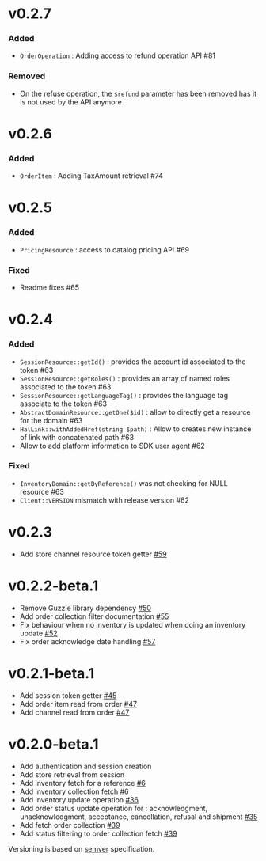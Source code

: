 v0.2.7
======

### Added

- `OrderOperation` : Adding access to refund operation API #81

### Removed

- On the refuse operation, the `$refund` parameter has been removed has it is not used by the API anymore

v0.2.6
======

### Added

- `OrderItem` : Adding TaxAmount retrieval #74


v0.2.5
======

### Added

- `PricingResource` : access to catalog pricing API #69

### Fixed

- Readme fixes #65

v0.2.4
======

### Added

- `SessionResource::getId()` : provides the account id associated to the token #63
- `SessionResource::getRoles()` : provides an array of named roles associated to the token #63
- `SessionResource::getLanguageTag()` : provides the language tag associate to the token #63
- `AbstractDomainResource::getOne($id)` : allow to directly get a resource for the domain #63
- `HalLink::withAddedHref(string $path)` : Allow to creates new instance of link with concatenated path #63
- Allow to add platform information to SDK user agent #62

### Fixed

- `InventoryDomain::getByReference()` was not checking for NULL resource #63
- `Client::VERSION` mismatch with release version #62


v0.2.3
======

- Add store channel resource token getter [#59](https://github.com/shoppingflux/php-sdk/pull/59)

v0.2.2-beta.1
=============

- Remove Guzzle library dependency [#50](https://github.com/shoppingflux/php-sdk/issues/50)
- Add order collection filter documentation [#55](https://github.com/shoppingflux/php-sdk/issues/55)
- Fix behaviour when no inventory is updated when doing an inventory update [#52](https://github.com/shoppingflux/php-sdk/issues/52)
- Fix order acknowledge date handling [#57](https://github.com/shoppingflux/php-sdk/issues/57)

v0.2.1-beta.1
=============

- Add session token getter [#45](https://github.com/shoppingflux/php-sdk/pull/45)
- Add order item read from order [#47](https://github.com/shoppingflux/php-sdk/pull/47)
- Add channel read from order [#47](https://github.com/shoppingflux/php-sdk/pull/47)

v0.2.0-beta.1
=============

- Add authentication and session creation
- Add store retrieval from session
- Add inventory fetch for a reference [#6](https://github.com/shoppingflux/php-sdk/pull/6)
- Add inventory collection fetch [#6](https://github.com/shoppingflux/php-sdk/pull/6)
- Add inventory update operation [#36](https://github.com/shoppingflux/php-sdk/pull/36)
- Add order status update operation for : acknowledgment, unacknowledgment, acceptance, cancellation, refusal and shipment [#35](https://github.com/shoppingflux/php-sdk/pull/35)
- Add fetch order collection [#39](https://github.com/shoppingflux/php-sdk/pull/39)
- Add status filtering to order collection fetch [#39](https://github.com/shoppingflux/php-sdk/pull/39)


Versioning is based on [semver](https://semver.org/) specification.
 